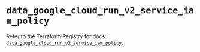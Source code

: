 # `data_google_cloud_run_v2_service_iam_policy`

Refer to the Terraform Registry for docs: [`data_google_cloud_run_v2_service_iam_policy`](https://registry.terraform.io/providers/hashicorp/google/6.37.0/docs/data-sources/cloud_run_v2_service_iam_policy).
